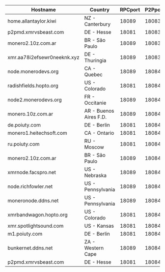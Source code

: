 Hostname | Country | RPCport | P2Pport
--- | --- | --- | ---
home.allantaylor.kiwi | NZ - Canterbury | 18089 | 18083
p2pmd.xmrvsbeast.com | DE - Hesse | 18081 | 18083
monero2.10z.com.ar | BR - São Paulo | 18089 | 18083
xmr.aa78i2efsewr0neeknk.xyz | DE - Thuringia | 18089 | 18083
node.monerodevs.org | CA - Quebec | 18089 | 18084
radishfields.hopto.org | US - Colorado | 18081 | 18084
node2.monerodevs.org | FR - Occitanie | 18089 | 18084
monero.10z.com.ar | AR - Buenos Aires F.D. | 18089 | 18084
de.poiuty.com | DE - Berlin | 18081 | 18084
monero1.heitechsoft.com | CA - Ontario | 18081 | 18084
ru.poiuty.com | RU - Moscow | 18081 | 18084
monero2.10z.com.ar | BR - São Paulo | 18089 | 18084
xmrnode.facspro.net | US - Nebraska | 18089 | 18084
node.richfowler.net | US - Pennsylvania | 18089 | 18084
moneronode.ddns.net | US - Pennsylvania | 18089 | 18084
xmrbandwagon.hopto.org | US - Colorado | 18081 | 18084
xmr.spotlightsound.com | US - Kansas | 18081 | 18084
m1.poiuty.com | DE - Berlin | 18081 | 18084
bunkernet.ddns.net | ZA - Western Cape | 18089 | 18084
p2pmd.xmrvsbeast.com | DE - Hesse | 18081 | 18084
